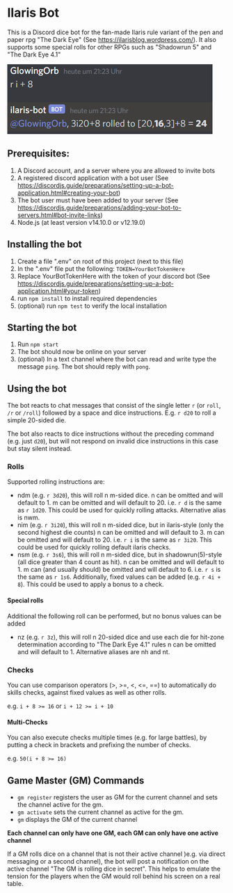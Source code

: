 # Ilaris Bot

This is a Discord dice bot for the fan-made Ilaris rule variant of the pen and paper rpg "The Dark Eye" (See https://ilarisblog.wordpress.com/).
It also supports some special rolls for other RPGs such as "Shadowrun 5" and "The Dark Eye 4.1"

![Example](images/example.png)

## Prerequisites:

1. A Discord account, and a server where you are allowed to invite bots
2. A registered discord application with a bot user (See https://discordjs.guide/preparations/setting-up-a-bot-application.html#creating-your-bot)
3. The bot user must have been added to your server (See https://discordjs.guide/preparations/adding-your-bot-to-servers.html#bot-invite-links)
4. Node.js (at least version v14.10.0 or v12.19.0)


## Installing the bot 

1. Create a file ".env" on root of this project (next to this file)
2. In the ".env" file put the following:
    `TOKEN=YourBotTokenHere`
3. Replace YourBotTokenHere with the token of your discord bot (See https://discordjs.guide/preparations/setting-up-a-bot-application.html#your-token)
4. run `npm install` to install required dependencies
5. (optional) run `npm test` to verify the local installation

## Starting the bot

1. Run `npm start`
2. The bot should now be online on your server
3. (optional) In a text channel where the bot can read and write type the message `ping`. The bot should reply with `pong`.

## Using the bot

The bot reacts to chat messages that consist of the single letter `r` (or `roll`, `/r` or `/roll`) followed by a space and dice instructions.
E.g. `r d20` to roll a simple 20-sided die.

The bot also reacts to dice instructions without the preceding command (e.g.  just `d20`), but will not respond on invalid dice instructions in this case but stay silent instead.

### Rolls
Supported rolling instructions are:
* ndm (e.g. `r 3d20`), this will roll n m-sided dice. n can be omitted and will default to 1.
m can be omitted and will default to 20. i.e. `r d` is the same as `r 1d20`. This could be used for quickly rolling attacks. Alternative alias is nwm.
* nim (e.g. `r 3i20`), this will roll n m-sided dice, but in ilaris-style (only the second highest die counts)
n can be omitted and will default to 3.
m can be omitted and will default to 20. i.e. `r i` is the same as `r 3i20`. This could be used for quickly rolling default ilaris checks.
* nsm (e.g. `r 3s6`), this will roll n m-sided dice, but in shadowrun(5)-style (all dice greater than 4 count as hit).
n can be omitted and will default to 1.
m can (and usually should) be omitted and will default to 6. i.e. `r s` is the same as `r 1s6`.
Additionally, fixed values can be added (e.g. `r 4i + 8`). This could be used to apply a bonus to a check.

#### Special rolls
Additional the following roll can be performed, but no bonus values can be added 
* nz (e.g. `r 3z`), this will roll n 20-sided dice and use each die for hit-zone determination according to "The Dark Eye 4.1" rules 
n can be omitted and will default to 1. Alternative aliases are nh and nt.

### Checks
You can use comparison operators (>, >=, <, <=, ==) to automatically do skills checks, against fixed values as well as other rolls.

e.g. `i + 8 >= 16` or `i + 12 >= i + 10`  

#### Multi-Checks
You can also execute checks multiple times (e.g. for large battles), by putting a check in brackets and prefixing the number of checks.

e.g. `50(i + 8 >= 16)`


## Game Master (GM) Commands

* `gm register` registers the user as GM for the current channel and sets the channel active for the gm.
* `gm activate` sets the current channel as active for the gm.
* `gm` displays the GM of the current channel

**Each channel can only have one GM, each GM can only have one active channel**

If a GM rolls dice on a channel that is not their active channel )e.g. via direct messaging or a second channel), the bot will post a notification on the active channel "The GM is rolling dice in secret". This helps to emulate the tension for the players when the GM would roll behind his screen on a real table. 
